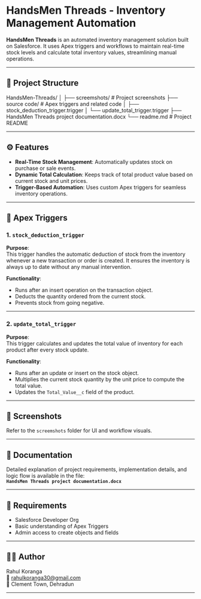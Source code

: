 # HandsMen Threads - Inventory Management Automation

**HandsMen Threads** is an automated inventory management solution built on Salesforce. It uses Apex triggers and workflows to maintain real-time stock levels and calculate total inventory values, streamlining manual operations.

---

## 📁 Project Structure

HandsMen-Threads/
│
├── screemshots/ # Project screenshots
├── source code/ # Apex triggers and related code
│ ├── stock_deduction_trigger.trigger
│ └── update_total_trigger.trigger
├── HandsMen Threads project documentation.docx
└── readme.md # Project README

---

## ⚙️ Features

- **Real-Time Stock Management**: Automatically updates stock on purchase or sale events.
- **Dynamic Total Calculation**: Keeps track of total product value based on current stock and unit prices.
- **Trigger-Based Automation**: Uses custom Apex triggers for seamless inventory operations.

---

## 🔧 Apex Triggers

### 1. `stock_deduction_trigger`
**Purpose**:  
This trigger handles the automatic deduction of stock from the inventory whenever a new transaction or order is created. It ensures the inventory is always up to date without any manual intervention.

**Functionality**:
- Runs after an insert operation on the transaction object.
- Deducts the quantity ordered from the current stock.
- Prevents stock from going negative.

---

### 2. `update_total_trigger`
**Purpose**:  
This trigger calculates and updates the total value of inventory for each product after every stock update.

**Functionality**:
- Runs after an update or insert on the stock object.
- Multiplies the current stock quantity by the unit price to compute the total value.
- Updates the `Total_Value__c` field of the product.

---

## 📸 Screenshots

Refer to the `screemshots` folder for UI and workflow visuals.

---

## 📄 Documentation

Detailed explanation of project requirements, implementation details, and logic flow is available in the file:  
**`HandsMen Threads project documentation.docx`**

---

## 📌 Requirements

- Salesforce Developer Org
- Basic understanding of Apex Triggers
- Admin access to create objects and fields

---

## 🧑‍💻 Author

Rahul Koranga  
📧 rahulkoranga30@gmail.com  
📍 Clement Town, Dehradun

---
